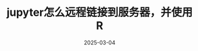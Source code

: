 ---
layout: post
title: "jupyter怎么远程链接到服务器，并使用R"
date: 2025-03-04
categories: Linux
tags: [心得, 学习, Linux, R]
toc:  true
---